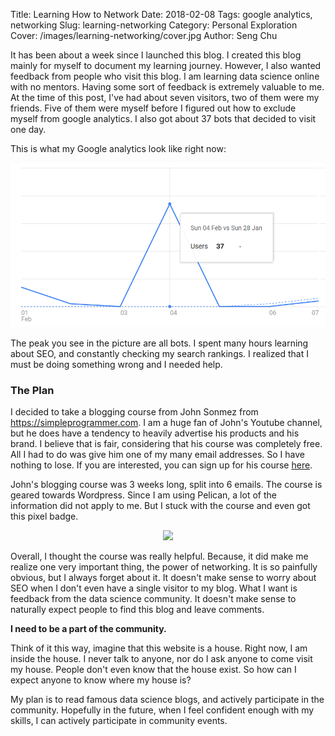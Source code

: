 Title: Learning How to Network
Date: 2018-02-08
Tags: google analytics, networking
Slug: learning-networking
Category: Personal Exploration
Cover: /images/learning-networking/cover.jpg
Author: Seng Chu

It has been about a week since I launched this blog. I created this blog mainly for myself to document my learning journey. 
However, I also wanted feedback from people who visit this blog. I am learning data science online with no mentors. Having some sort of feedback is extremely valuable to me.
At the time of this post, I've had about seven visitors, two of them were my friends. Five of them were myself before I figured out how to exclude myself from google analytics. I also got about 37 bots that decided to visit one day. 

This is what my Google analytics look like right now:

<div style="text-align:center">
<img src="images/learning-networking/googleanalytics.PNG" alt="google analytics" style="width: 600px;"/>
</div>

The peak you see in the picture are all bots. 
I spent many hours learning about SEO, and constantly checking my search rankings. I realized that I must be doing something wrong and I needed help.

### The Plan

I decided to take a blogging course from John Sonmez from https://simpleprogrammer.com. 
I am a huge fan of John's Youtube channel, but he does have a tendency to heavily advertise his products and his brand. 
I believe that is fair, considering that his course was completely free. All I had to do was give him one of my many email addresses. So I have nothing to lose.
If you are interested, you can sign up for his course [here](https://simpleprogrammer.com/blog-course).

John's blogging course was 3 weeks long, split into 6 emails. The course is geared towards Wordpress. Since I am using Pelican, a lot of the information did not apply to me.
But I stuck with the course and even got this pixel badge.

<div style="text-align:center">
<img src="http://simpleprogrammer.com/wp-content/uploads/2015/04/badge.png">
</div>

Overall, I thought the course was really helpful. Because, it did make me realize one very important thing, the power of networking. It is so painfully obvious, but I always forget about it. 
It doesn't make sense to worry about SEO when I don't even have a single visitor to my blog. What I want is feedback from the data science community. It doesn't make sense to naturally expect people to find this blog and leave comments.

<b>I need to be a part of the community.</b>

Think of it this way, imagine that this website is a house. Right now, I am inside the house. I never talk to anyone, nor do I ask anyone to come visit my house. 
People don't even know that the house exist. So how can I expect anyone to know where my house is? 

My plan is to read famous data science blogs, and actively participate in the community. Hopefully in the future, when I feel confident enough with my skills, I can actively participate in community events.

